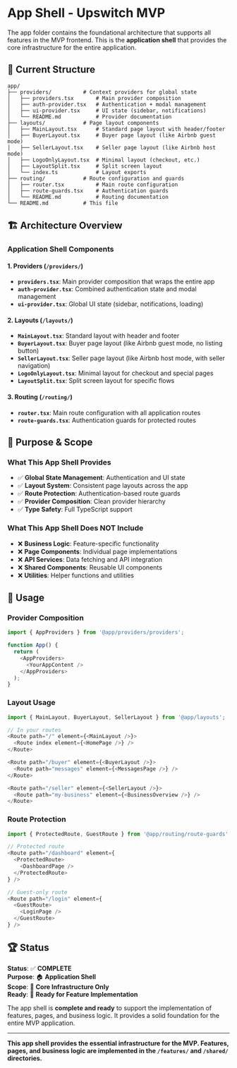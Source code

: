 # App Shell - Upswitch MVP

The app folder contains the foundational architecture that supports all features in the MVP frontend. This is the **application shell** that provides the core infrastructure for the entire application.

## 📁 **Current Structure**

```
app/
├── providers/          # Context providers for global state
│   ├── providers.tsx       # Main provider composition
│   ├── auth-provider.tsx   # Authentication + modal management
│   ├── ui-provider.tsx     # UI state (sidebar, notifications)
│   └── README.md           # Provider documentation
├── layouts/            # Page layout components
│   ├── MainLayout.tsx      # Standard page layout with header/footer
│   ├── BuyerLayout.tsx     # Buyer page layout (like Airbnb guest mode)
│   ├── SellerLayout.tsx    # Seller page layout (like Airbnb host mode)
│   ├── LogoOnlyLayout.tsx  # Minimal layout (checkout, etc.)
│   ├── LayoutSplit.tsx     # Split screen layout
│   └── index.ts            # Layout exports
├── routing/            # Route configuration and guards
│   ├── router.tsx          # Main route configuration
│   ├── route-guards.tsx    # Authentication guards
│   └── README.md           # Routing documentation
└── README.md           # This file
```

## 🏗️ **Architecture Overview**

### **Application Shell Components**

#### **1. Providers (`/providers/`)**

- **`providers.tsx`**: Main provider composition that wraps the entire app
- **`auth-provider.tsx`**: Combined authentication state and modal management
- **`ui-provider.tsx`**: Global UI state (sidebar, notifications, loading)

#### **2. Layouts (`/layouts/`)**

- **`MainLayout.tsx`**: Standard layout with header and footer
- **`BuyerLayout.tsx`**: Buyer page layout (like Airbnb guest mode, no listing button)
- **`SellerLayout.tsx`**: Seller page layout (like Airbnb host mode, with seller navigation)
- **`LogoOnlyLayout.tsx`**: Minimal layout for checkout and special pages
- **`LayoutSplit.tsx`**: Split screen layout for specific flows

#### **3. Routing (`/routing/`)**

- **`router.tsx`**: Main route configuration with all application routes
- **`route-guards.tsx`**: Authentication guards for protected routes

## 🎯 **Purpose & Scope**

### **What This App Shell Provides**

- ✅ **Global State Management**: Authentication and UI state
- ✅ **Layout System**: Consistent page layouts across the app
- ✅ **Route Protection**: Authentication-based route guards
- ✅ **Provider Composition**: Clean provider hierarchy
- ✅ **Type Safety**: Full TypeScript support

### **What This App Shell Does NOT Include**

- ❌ **Business Logic**: Feature-specific functionality
- ❌ **Page Components**: Individual page implementations
- ❌ **API Services**: Data fetching and API integration
- ❌ **Shared Components**: Reusable UI components
- ❌ **Utilities**: Helper functions and utilities

## 🔧 **Usage**

### **Provider Composition**

```typescript
import { AppProviders } from '@app/providers/providers';

function App() {
  return (
    <AppProviders>
      <YourAppContent />
    </AppProviders>
  );
}
```

### **Layout Usage**

```typescript
import { MainLayout, BuyerLayout, SellerLayout } from '@app/layouts';

// In your routes
<Route path="/" element={<MainLayout />}>
  <Route index element={<HomePage />} />
</Route>

<Route path="/buyer" element={<BuyerLayout />}>
  <Route path="messages" element={<MessagesPage />} />
</Route>

<Route path="/seller" element={<SellerLayout />}>
  <Route path="my-business" element={<BusinessOverview />} />
</Route>
```

### **Route Protection**

```typescript
import { ProtectedRoute, GuestRoute } from '@app/routing/route-guards';

// Protected route
<Route path="/dashboard" element={
  <ProtectedRoute>
    <DashboardPage />
  </ProtectedRoute>
} />

// Guest-only route
<Route path="/login" element={
  <GuestRoute>
    <LoginPage />
  </GuestRoute>
} />
```

## 🏆 **Status**

**Status**: ✅ **COMPLETE**  
**Purpose**: 🏠 **Application Shell**  
**Scope**: 🎯 **Core Infrastructure Only**  
**Ready**: 🚀 **Ready for Feature Implementation**

The app shell is **complete and ready** to support the implementation of features, pages, and business logic. It provides a solid foundation for the entire MVP application.

---

**This app shell provides the essential infrastructure for the MVP. Features, pages, and business logic are implemented in the `/features/` and `/shared/` directories.**
